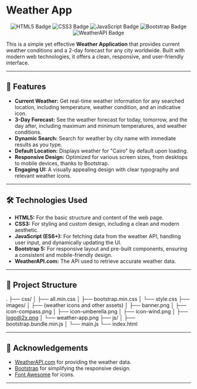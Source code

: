 # Weather App

<p align="center">
  <img src="https://img.shields.io/badge/HTML5-E34F26?style=for-the-badge&logo=html5&logoColor=white" alt="HTML5 Badge">
  <img src="https://img.shields.io/badge/CSS3-1572B6?style=for-the-badge&logo=css3&logoColor=white" alt="CSS3 Badge">
  <img src="https://img.shields.io/badge/JavaScript-F7DF1E?style=for-the-badge&logo=javascript&logoColor=black" alt="JavaScript Badge">
  <img src="https://img.shields.io/badge/Bootstrap-7952B3?style=for-the-badge&logo=bootstrap&logoColor=white" alt="Bootstrap Badge">
  <img src="https://img.shields.io/badge/WeatherAPI-009AD8?style=for-the-badge&logo=react&logoColor=white" alt="WeatherAPI Badge">
</p>

This is a simple yet effective **Weather Application** that provides current weather conditions and a 2-day forecast for any city worldwide. Built with modern web technologies, it offers a clean, responsive, and user-friendly interface.

---

## 🌟 Features

* **Current Weather:** Get real-time weather information for any searched location, including temperature, weather condition, and an indicative icon.
* **3-Day Forecast:** See the weather forecast for today, tomorrow, and the day after, including maximum and minimum temperatures, and weather conditions.
* **Dynamic Search:** Search for weather by city name with immediate results as you type.
* **Default Location:** Displays weather for "Cairo" by default upon loading.
* **Responsive Design:** Optimized for various screen sizes, from desktops to mobile devices, thanks to Bootstrap.
* **Engaging UI:** A visually appealing design with clear typography and relevant weather icons.

---

## 🛠️ Technologies Used

* **HTML5:** For the basic structure and content of the web page.
* **CSS3:** For styling and custom design, including a clean and modern aesthetic.
* **JavaScript (ES6+):** For fetching data from the weather API, handling user input, and dynamically updating the UI.
* **Bootstrap 5:** For responsive layout and pre-built components, ensuring a consistent and mobile-friendly design.
* **WeatherAPI.com:** The API used to retrieve accurate weather data.

---

## 📂 Project Structure

.
├── css/
│   ├── all.min.css
│   ├── bootstrap.min.css
│   └── style.css
├── images/
│   ├── (weather icons and other assets)
│   ├── banner.png
│   ├── icon-compass.png
│   ├── icon-umberella.png
│   ├── icon-wind.png
│   ├── logo@2x.png
│   └── weather-app.png
├── js/
│   ├── bootstrap.bundle.min.js
│   └── main.js
└── index.html

---

## 🙏 Acknowledgements

* [WeatherAPI.com](https://www.weatherapi.com/) for providing the weather data.
* [Bootstrap](https://getbootstrap.com/) for simplifying the responsive design.
* [Font Awesome](https://fontawesome.com/) for icons.

---
